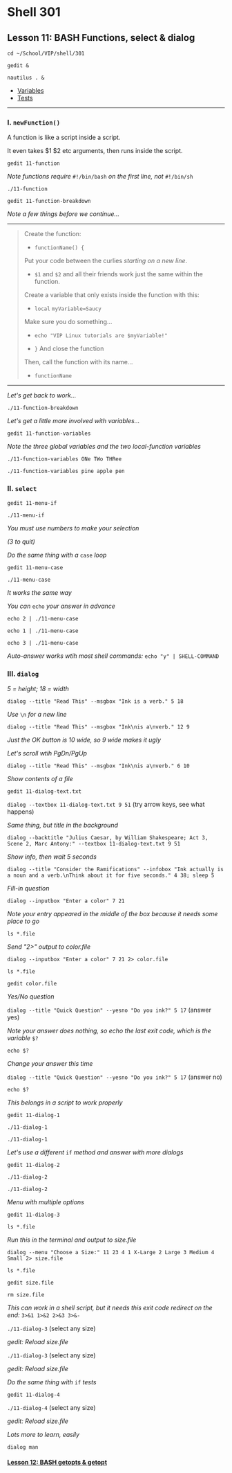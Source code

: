 # Shell 301
## Lesson 11: BASH Functions, select & dialog

`cd ~/School/VIP/shell/301`

`gedit &`

`nautilus . &`

- [Variables](https://github.com/inkVerb/vip/blob/master/Cheat-Sheets/Variables.md)
- [Tests](https://github.com/inkVerb/vip/blob/master/Cheat-Sheets/Tests.md)

___

### I. `newFunction()`

A function is like a script inside a script.

It even takes $1 $2 etc arguments, then runs inside the script.

`gedit 11-function`

*Note functions require* `#!/bin/bash` *on the first line, not* `#!/bin/sh`

`./11-function`

`gedit 11-function-breakdown`

*Note a few things before we continue...*
___
> Create the function:
> 
> - `functionName() {`
> 
> Put your code between the curlies *starting on a new line*.
> 
> - `$1` and `$2` and all their friends work just the same within the function.
> 
> Create a variable that only exists inside the function with this:
> 
> - `local` `myVariable=Saucy`
> 
> Make sure you do something...
> 
> - `echo "VIP Linux tutorials are $myVariable!"`
> 
> - `}` And close the function
> 
> Then, call the function with its name...
> 
> - `functionName`
___

*Let's get back to work...*

`./11-function-breakdown`

*Let's get a little more involved with variables...*

`gedit 11-function-variables`

*Note the three global variables and the two local-function variables*

`./11-function-variables ONe TWo THRee`

`./11-function-variables pine apple pen`

### II. `select`

`gedit 11-menu-if`

`./11-menu-if`

*You must use numbers to make your selection*

*(3 to quit)*

*Do the same thing with a* `case` *loop*

`gedit 11-menu-case`

`./11-menu-case`

*It works the same way*

*You can* `echo` *your answer in advance*

`echo 2 | ./11-menu-case`

`echo 1 | ./11-menu-case`

`echo 3 | ./11-menu-case`

*Auto-answer works wtih most shell commands:* `echo "y" | SHELL-COMMAND`

### III. `dialog`

*5 = height; 18 = width*

`dialog --title "Read This" --msgbox "Ink is a verb." 5 18`

*Use* `\n` *for a new line*

`dialog --title "Read This" --msgbox "Ink\nis a\nverb." 12 9`

*Just the OK button is 10 wide, so 9 wide makes it ugly*

*Let's scroll wtih PgDn/PgUp*

`dialog --title "Read This" --msgbox "Ink\nis a\nverb." 6 10`

*Show contents of a file*

`gedit 11-dialog-text.txt`

`dialog --textbox 11-dialog-text.txt 9 51` (try arrow keys, see what happens)

*Same thing, but title in the background*

`dialog --backtitle "Julius Caesar, by William Shakespeare; Act 3, Scene 2, Marc Antony:" --textbox 11-dialog-text.txt 9 51`

*Show info, then wait 5 seconds*

`dialog --title "Consider the Ramifications" --infobox "Ink actually is a noun and a verb.\nThink about it for five seconds." 4 38; sleep 5`

*Fill-in question* 

`dialog --inputbox "Enter a color" 7 21`

*Note your entry appeared in the middle of the box because it needs some place to go*

`ls *.file`

*Send "2>" output to color.file*

`dialog --inputbox "Enter a color" 7 21 2> color.file`

`ls *.file`

`gedit color.file`

*Yes/No question*

`dialog --title "Quick Question" --yesno "Do you ink?" 5 17` (answer yes)

*Note your answer does nothing, so echo the last exit code, which is the variable* `$?`

`echo $?`

*Change your answer this time*

`dialog --title "Quick Question" --yesno "Do you ink?" 5 17` (answer no)

`echo $?`

*This belongs in a script to work properly*

`gedit 11-dialog-1`

`./11-dialog-1`

`./11-dialog-1`

*Let's use a different* `if` *method and answer with more dialogs*

`gedit 11-dialog-2`

`./11-dialog-2`

`./11-dialog-2`

*Menu with multiple options*

`gedit 11-dialog-3`

`ls *.file`

*Run this in the terminal and output to size.file*

`dialog --menu "Choose a Size:" 11 23 4 1 X-Large 2 Large 3 Medium 4 Small 2> size.file`

`ls *.file`

`gedit size.file`

`rm size.file`

*This can work in a shell script, but it needs this exit code redirect on the end:* `3>&1 1>&2 2>&3 3>&-`

`./11-dialog-3` (select any size)

*gedit: Reload size.file*

`./11-dialog-3` (select any size)

*gedit: Reload size.file*

*Do the same thing with* `if` *tests*

`gedit 11-dialog-4`

`./11-dialog-4` (select any size)

*gedit: Reload size.file*

*Lots more to learn, easily*

`dialog man`

#### [Lesson 12: BASH getopts & getopt](https://github.com/inkVerb/vip/blob/master/301-shell/Lesson-12.md)
